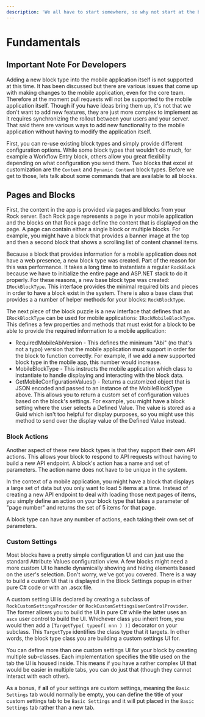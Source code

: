 ```yaml
---
description: 'We all have to start somewhere, so why not start at the beginning.'
---
```


# Fundamentals

## Important Note For Developers

Adding a new block type into the mobile application itself is not supported at this time. It has been discussed but there are various issues that come up with making changes to the mobile application, even for the core team. Therefore at the moment pull requests will not be supported to the mobile application itself. Though if you have ideas bring them up, it's not that we don't want to add new features, they are just more complex to implement as it requires synchronizing the rollout between your users and your server. That said there are various ways to add new functionality to the mobile application without having to modify the application itself.

First, you can re-use existing block types and simply provide different configuration options. While some block types that wouldn't do much, for example a Workflow Entry block, others allow you great flexibility depending on what configuration you send them. Two blocks that excel at customization are the `Content` and `Dynamic Content` block types. Before we get to those, lets talk about some commands that are available to all blocks.

## Pages and Blocks

First, the content in the app is provided via pages and blocks from your Rock server. Each Rock page represents a page in your mobile application and the blocks on that Rock page define the content that is displayed on the page. A page can contain either a single block or multiple blocks. For example, you might have a block that provides a banner image at the top and then a second block that shows a scrolling list of content channel items.

Because a block that provides information for a mobile application does not have a web presence, a new block type was created. Part of the reason for this was performance. It takes a long time to instantiate a regular `RockBlock` because we have to initialize the entire page and ASP.NET stack to do it properly. For these reasons, a new base block type was created: `IRockBlockType`. This interface provides the minimal required bits and pieces in order to have a block exist in the system. There is also a base class that provides a a number of helper methods for your blocks: `RockBlockType`.

The next piece of the block puzzle is a new interface that defines that an `IRockBlockType` can be used for mobile applications: `IRockMobileBlockType`. This defines a few properties and methods that must exist for a block to be able to provide the required information to a mobile application:

* RequiredMobileAbiVersion - This defines the minimum "Abi" \(no that's not a typo\) version that the mobile application must support in order for the block to function correctly. For example, if we add a new supported block type in the mobile app, this number would increase.
* MobileBlockType - This instructs the mobile application which class to instantiate to handle displaying and interacting with the block data.
* GetMobileConfigurationValues\(\) - Returns a customized object that is JSON encoded and passed to an instance of the MobileBlockType above. This allows you to return a custom set of configuration values based on the block's settings. For example, you might have a block setting where the user selects a Defined Value. The value is stored as a Guid which isn't too helpful for display purposes, so you might use this method to send over the display value of the Defined Value instead.

### Block Actions

Another aspect of these new block types is that they support their own API actions. This allows your block to respond to API requests without having to build a new API endpoint. A block's action has a name and set of parameters. The action name does not have to be unique in the system.

In the context of a mobile application, you might have a block that displays a large set of data but you only want to load 5 items at a time. Instead of creating a new API endpoint to deal with loading those next pages of items, you simply define an action on your block type that takes a parameter of "page number" and returns the set of 5 items for that page.

A block type can have any number of actions, each taking their own set of parameters.

### Custom Settings

Most blocks have a pretty simple configuration UI and can just use the standard Attribute Values configuration view. A few blocks might need a more custom UI to handle dynamically showing and hiding elements based on the user's selection. Don't worry, we've got you covered. There is a way to build a custom UI that is displayed in the Block Settings popup in either pure C\# code or with an .ascx file.

A custom setting UI is declared by creating a subclass of `RockCustomSettingsProvider` or `RockCustomSettingsUserControlProvider`. The former allows you to build the UI in pure C\# while the latter uses an `ascx` user control to build the UI. Whichever class you inherit from, you would then add a `[TargetType( typeof( nnn ) )]` decorator on your subclass. This `TargetType` identifies the class type that it targets. In other words, the block type class you are building a custom settings UI for.

You can define more than one custom settings UI for your block by creating multiple sub-classes. Each implementation specifies the title used on the tab the UI is housed inside. This means if you have a rather complex UI that would be easier in multiple tabs, you can do just that \(though they cannot interact with each other\).

As a bonus, if **all** of your settings are custom settings, meaning the `Basic Settings` tab would normally be empty, you can define the title of your custom settings tab to be `Basic Settings` and it will put placed in the `Basic Settings` tab rather than a new tab.

